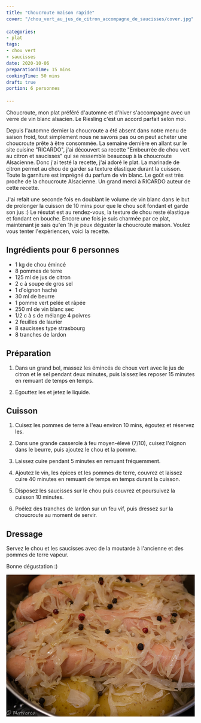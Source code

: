 ```yaml
---
title: "Choucroute maison rapide"
cover: "/chou_vert_au_jus_de_citron_accompagne_de_saucisses/cover.jpg"

categories:
- plat
tags:
- chou vert
- saucisses
date: 2020-10-06
preparationTime: 15 mins
cookingTime: 50 mins
draft: true
portion: 6 personnes

---
```

Choucroute, mon plat préféré d'automne et d'hiver s'accompagne avec un verre de vin blanc alsacien. Le Riesling c'est un accord parfait selon moi.
<!--more--> 
Depuis l'automne dernier la choucroute a été absent dans notre menu de saison froid, tout simplement nous ne savons pas ou on peut acheter une choucroute prête à être consommée.
La semaine dernière en allant sur le site cuisine "RICARDO", j'ai découvert sa recette "Embeurrée de chou vert au citron et saucisses" qui se ressemble beaucoup à la choucroute Alsacienne. Donc j'ai testé la recette, j'ai adoré le plat. La marinade de citron permet au chou de garder sa texture élastique durant la cuisson. Toute la garniture est imprégné du parfum de vin blanc. Le goût est très proche de la choucroute Alsacienne. Un grand merci à RICARDO auteur de cette recette.

J'ai refait une seconde fois en doublant le volume de vin blanc dans le but de prolonger la cuisson de 10 mins pour que le chou soit fondant et garde son jus :)
Le résutat est au rendez-vous, la texture de chou reste élastique et fondant en bouche.
Encore une fois je suis charmée par ce plat, maintenant je sais qu'en 1h je peux déguster la choucroute maison.
Voulez vous tenter l'expèriencen, voici la recette.

## Ingrédients pour 6 personnes

- 1 kg de chou émincé
- 8 pommes de terre
- 125 ml de jus de citron
- 2 c à soupe de gros sel
- 1 d'oignon haché
- 30 ml de beurre
- 1 pomme vert pelée et râpée
- 250 ml de vin blanc sec
- 1/2 c à s de mélange 4 poivres 
- 2 feuilles de laurier
- 8 saucisses type strasbourg
- 8 tranches de lardon
 
## Préparation

1. Dans un grand bol, massez les émincés de choux vert avec le jus de citron et le sel pendant deux minutes, puis laissez les reposer 15 minutes en remuant de temps en temps.

2. Égouttez les et jetez le liquide.

## Cuisson

1. Cuisez les pommes de terre à l'eau environ 10 mins, égoutez et réservez les.

2. Dans une grande casserole à feu moyen-élevé (7/10), cuisez l'oignon dans le beurre, puis ajoutez le chou et la pomme.

3. Laissez cuire pendant 5 minutes en remuant fréquemment.  

4. Ajoutez le vin, les épices et les pommes de terre, couvrez et laissez cuire 40 minutes en remuant de temps en temps durant la cuisson.

5. Disposez les saucisses sur le chou puis couvrez et poursuivez la cuisson 10 minutes.

6. Poêlez des tranches de lardon sur un feu vif, puis dressez sur la choucroute au moment de servir. 

## Dressage ##

Servez le chou et les saucisses avec de la moutarde à l'ancienne et des pommes de terre vapeur.

Bonne dégustation :)

![resultat](01.jpg)